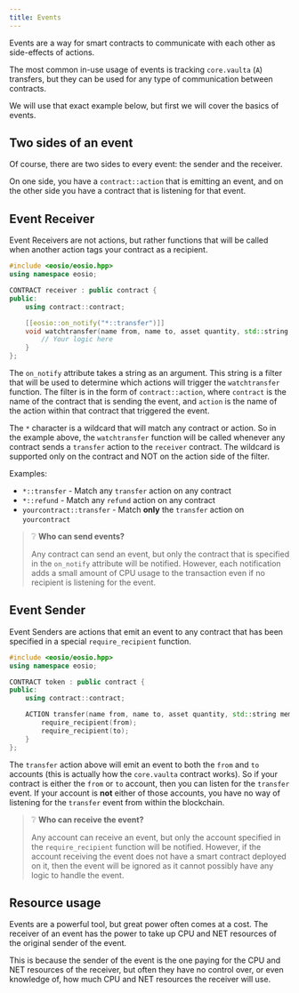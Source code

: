 ```yaml
---
title: Events
---
```


Events are a way for smart contracts to communicate with each other as side-effects of actions.

The most common in-use usage of events is tracking `core.vaulta` (`A`) transfers, but they can be used for
any type of communication between contracts.

We will use that exact example below, but first we will cover the basics of events.

## Two sides of an event

Of course, there are two sides to every event: the sender and the receiver.

On one side, you have a `contract::action` that is emitting an event, and on the other side you have a contract that is
listening for that event.

## Event Receiver

Event Receivers are not actions, but rather functions that will be called when another action tags your contract
as a recipient. 

```cpp
#include <eosio/eosio.hpp>
using namespace eosio;

CONTRACT receiver : public contract {
public:
    using contract::contract;

    [[eosio::on_notify("*::transfer")]] 
    void watchtransfer(name from, name to, asset quantity, std::string memo) {
        // Your logic here
    }
};
```

The `on_notify` attribute takes a string as an argument. This string is a filter that will be used to determine
which actions will trigger the `watchtransfer` function. The filter is in the form of `contract::action`, where `contract`
is the name of the contract that is sending the event, and `action` is the name of the action within that contract that
triggered the event.

The `*` character is a wildcard that will match any contract or action. So in the example above, the `watchtransfer` function
will be called whenever any contract sends a `transfer` action to the `receiver` contract. 
The wildcard is supported only on the contract and NOT on the action side of the filter.

Examples:
- `*::transfer` - Match any `transfer` action on any contract
- `*::refund` - Match any `refund` action on any contract
- `yourcontract::transfer` - Match **only** the `transfer` action on `yourcontract`

> ❔ **Who can send events?**
> 
> Any contract can send an event, but only the contract that is specified in the `on_notify` attribute
> will be notified. However, each notification adds a small amount of CPU usage to the transaction even if
> no recipient is listening for the event.


## Event Sender

Event Senders are actions that emit an event to any contract that has been specified in a special 
`require_recipient` function.

```cpp
#include <eosio/eosio.hpp>
using namespace eosio;

CONTRACT token : public contract {
public:
    using contract::contract;

    ACTION transfer(name from, name to, asset quantity, std::string memo) {
        require_recipient(from);
        require_recipient(to);
    }
};
```

The `transfer` action above will emit an event to both the `from` and `to` accounts (this is actually how the `core.vaulta` contract works).
So if your contract is either the `from` or `to` account, then you can listen for the `transfer` event. If your account is **not**
either of those accounts, you have no way of listening for the `transfer` event from within the blockchain.


> ❔ **Who can receive the event?**
>
> Any account can receive an event, but only the account specified in the `require_recipient` function
> will be notified. However, if the account receiving the event does not have a smart contract deployed on it, 
> then the event will be ignored as it cannot possibly have any logic to handle the event.

## Resource usage

Events are a powerful tool, but great power often comes at a cost.
The receiver of an event has the power to take up CPU and NET resources of the original sender of the event.

This is because the sender of the event is the one paying for the CPU and NET resources of the receiver, but often 
they have no control over, or even knowledge of, how much CPU and NET resources the receiver will use.



